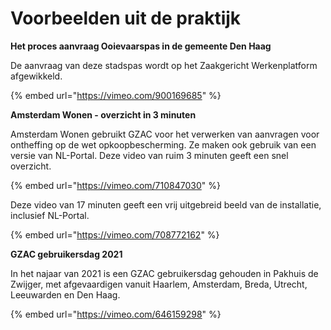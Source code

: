 # Voorbeelden uit de praktijk

**Het proces aanvraag Ooievaarspas in de gemeente Den Haag**

De aanvraag van deze stadspas wordt op het Zaakgericht Werkenplatform afgewikkeld.

{% embed url="https://vimeo.com/900169685" %}

**Amsterdam Wonen - overzicht in 3 minuten**

Amsterdam Wonen gebruikt GZAC voor het verwerken van aanvragen voor ontheffing op de wet opkoopbescherming. Ze maken ook gebruik van een versie van NL-Portal. Deze video van ruim 3 minuten geeft een snel overzicht.

{% embed url="https://vimeo.com/710847030" %}

Deze video van 17 minuten geeft een vrij uitgebreid beeld van de installatie, inclusief NL-Portal.

{% embed url="https://vimeo.com/708772162" %}

**GZAC gebruikersdag 2021**

In het najaar van 2021 is een GZAC gebruikersdag gehouden in Pakhuis de Zwijger, met afgevaardigen vanuit Haarlem, Amsterdam, Breda, Utrecht, Leeuwarden en Den Haag.

{% embed url="https://vimeo.com/646159298" %}
